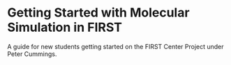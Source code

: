 # Getting Started with Molecular Simulation in FIRST

A guide for new students getting started on the FIRST Center Project under Peter Cummings.
